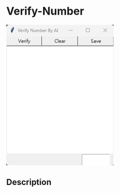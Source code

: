 # Verify-Number

![banner](https://raw.githubusercontent.com/NicoLiao/Verify-Number/main/banner.png)

## Description
